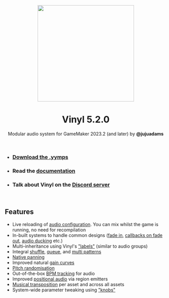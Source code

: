 <p align="center"><img src="https://raw.githubusercontent.com/JujuAdams/vinyl/master/LOGO.png" style="display:block; margin:auto; width:300px"></p>
<h1 align="center">Vinyl 5.2.0</h1>

<p align="center">Modular audio system for GameMaker 2023.2 (and later) by <b>@jujuadams</b></p>

&nbsp;

- ### [Download the .yymps](https://github.com/JujuAdams/Vinyl/releases/)
- ### Read the [documentation](http://jujuadams.github.io/Vinyl)
- ### Talk about Vinyl on the [Discord server](https://discord.gg/8krYCqr)

&nbsp;

## Features

- Live reloading of [audio configuration](http://jujuadams.github.io/Vinyl/Configuration). You can mix whilst the game is running, no need for recompilation
- In-built systems to handle common designs ([fade in](http://jujuadams.github.io/Vinyl/Playing-Audio), [callbacks on fade out](http://jujuadams.github.io/Vinyl/Stopping-Audio), [audio ducking](http://jujuadams.github.io/Vinyl/Stacks) etc.)
- Multi-inheritance using Vinyl's ["labels"](http://jujuadams.github.io/Vinyl/Labels) (similar to audio groups)
- Integral [shuffle](http://jujuadams.github.io/Vinyl/Shuffle-Patterns), [queue](http://jujuadams.github.io/Vinyl/Queue-Patterns), and [multi patterns](http://jujuadams.github.io/Vinyl/Multi-Patterns)
- [Native panning](http://jujuadams.github.io/Vinyl/Positional)
- Improved natural [gain curves](http://jujuadams.github.io/Vinyl/Gain)
- [Pitch randomisation](http://jujuadams.github.io/Vinyl/Pitch) 
- Out-of-the-box [BPM tracking](http://jujuadams.github.io/Vinyl/BPM) for audio
- Improved [positional audio](http://jujuadams.github.io/Vinyl/Emitters) via region emitters
- [Musical transposition](http://jujuadams.github.io/Vinyl/Transposition) per asset and across all assets
- System-wide parameter tweaking using ["knobs"](http://jujuadams.github.io/Vinyl/Knobs)
